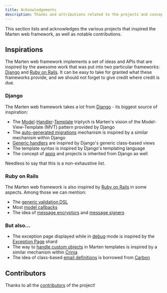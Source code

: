 ```yaml
---
title: Acknowledgements
description: Thanks and attributions related to the projects and concepts that inspired the Marten web framework.
---
```


This section lists and acknowledges the various projects that inspired the Marten web framework, as well as notable contributions.

## Inspirations

The Marten web framework implements a set of ideas and APIs that are inspired by the awesome work that was put into two particular frameworks: [Django](https://www.djangoproject.com/) and [Ruby on Rails](https://rubyonrails.org/). It can be easy to take for granted what these frameworks provide, and we should not forget to give credit where credit is due.

### Django

The Marten web framework takes a lot from [Django](https://www.djangoproject.com/) - its biggest source of inspiration:

* The [Model](../models-and-databases)-[Handler](../handlers-and-http)-[Template](../templates) triptych is Marten's vision of the Model-View-Template (MVT) pattern provided by Django
* The [auto-generated migrations](../models-and-databases/migrations) mechanism is inspired by a similar mechanism within Django
* [Generic handlers](../handlers-and-http/generic-handlers) are inspired by Django's generic class-based views
* The template syntax is inspired by Django's templating language
* The concept of [apps](../development/applications) and projects is inherited from Django as well

Needless to say that this is a non-exhaustive list.

### Ruby on Rails

The Marten web framework is also inspired by [Ruby on Rails](https://rubyonrails.org/) in some aspects. Among those we can mention:

* The [generic validation DSL](../models-and-databases/validations)
* Most [model callbacks](../models-and-databases/callbacks)
* The idea of [message encryptors](pathname:///api/0.2/Marten/Core/Encryptor.html) and [message signers](pathname:///api/0.2/Marten/Core/Signer.html)

### But also...

* The exception page displayed while in [debug](../development/reference/settings#debug) mode is inspired by the [Exception Page](https://github.com/crystal-loot/exception_page) shard
* The way to [handle custom objects](../templates/introduction#using-custom-objects-in-contexts) in Marten templates is inspired by a similar mechanism within [Crinja](https://github.com/straight-shoota/crinja)
* The idea of class-based [email definitions](../emailing/introduction) is borrowed from [Carbon](https://github.com/luckyframework/carbon)

## Contributors

Thanks to all the [contributors](https://github.com/martenframework/marten/contributors) of the project!
